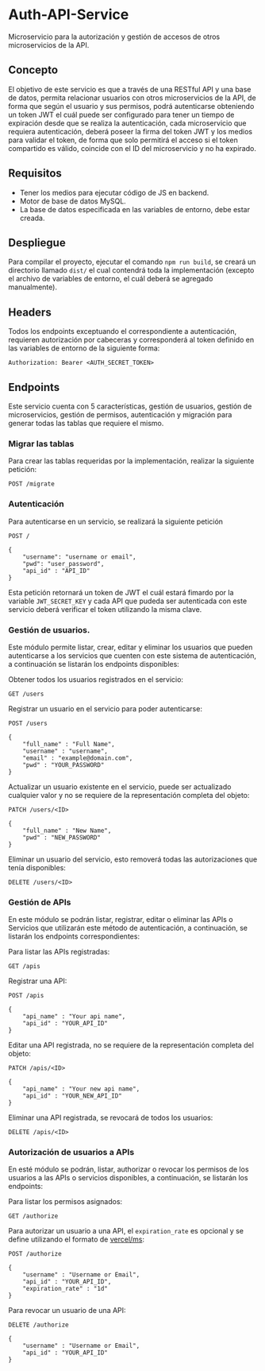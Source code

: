 # Auth-API-Service

Microservicio para la autorización y gestión de accesos de otros microservicios de la API.

## Concepto

El objetivo de este servicio es que a través de una RESTful API y una base de datos, permita relacionar usuarios con otros microservicios de la API, de forma que según el usuario y sus permisos, podrá autenticarse obteniendo un token JWT el cuál puede ser configurado para tener un tiempo de expiración desde que se realiza la autenticación, cada microservicio que requiera autenticación, deberá poseer la firma del token JWT y los medios para validar el token, de forma que solo permitirá el acceso si el token compartido es válido, coincide con el ID del microservicio y no ha expirado.

## Requisitos

- Tener los medios para ejecutar código de JS en backend.
- Motor de base de datos MySQL.
- La base de datos especificada en las variables de entorno, debe estar creada.

## Despliegue

Para compilar el proyecto, ejecutar el comando ``` npm run build ```, se creará un directorio llamado  ``` dist/ ``` el cual contendrá toda la implementación (excepto el archivo de variables de entorno, el cuál deberá se agregado manualmente).

## Headers

Todos los endpoints exceptuando el correspondiente a autenticación, requieren autorización por cabeceras y corresponderá al token definido en las variables de entorno de la siguiente forma:

```http
Authorization: Bearer <AUTH_SECRET_TOKEN>
```

## Endpoints

Este servicio cuenta con 5 características, gestión de usuarios, gestión de microservicios, gestión de permisos, autenticación y migración para generar todas las tablas que requiere el mismo.

### Migrar las tablas

Para crear las tablas requeridas por la implementación, realizar la siguiente petición:

```http
POST /migrate
```

### Autenticación

Para autenticarse en un servicio, se realizará la siguiente petición

```http
POST /

{
    "username": "username or email",
    "pwd": "user_password",
    "api_id" : "API_ID"
}
```

Esta petición retornará un token de JWT el cuál estará fimardo por la variable ```JWT_SECRET_KEY``` y cada API que pudeda ser autenticada con este servicio deberá verificar el token utilizando la misma clave.

### Gestión de usuarios.

Este módulo permite listar, crear, editar y eliminar los usuarios que pueden autenticarse a los servicios que cuenten con este sistema de autenticación, a continuación se listarán los endpoints disponibles:

Obtener todos los usuarios registrados en el servicio:
```http
GET /users
```
Registrar un usuario en el servicio para poder autenticarse:

```http
POST /users

{
    "full_name" : "Full Name",
    "username" : "username",
    "email" : "example@domain.com",
    "pwd" : "YOUR_PASSWORD"
}
```

Actualizar un usuario existente en el servicio, puede ser actualizado cualquier valor y no se requiere de la representación completa del objeto:

```http
PATCH /users/<ID>

{
    "full_name" : "New Name",
    "pwd" : "NEW_PASSWORD"
}
```

Eliminar un usuario del servicio, esto removerá todas las autorizaciones que tenía disponibles:

```http
DELETE /users/<ID>
```

### Gestión de APIs

En este módulo se podrán listar, registrar, editar o eliminar las APIs o Servicios que utilizarán este método de autenticación, a continuación, se listarán los endpoints correspondientes:

Para listar las APIs registradas:

```http
GET /apis
```

Registrar una API:

```http
POST /apis

{
    "api_name" : "Your api name",
    "api_id" : "YOUR_API_ID"
}
```

Editar una API registrada, no se requiere de la representación completa del objeto:

```http
PATCH /apis/<ID>

{
    "api_name" : "Your new api name",
    "api_id" : "YOUR_NEW_API_ID"
}
```

Eliminar una API registrada, se revocará de todos los usuarios:

```http
DELETE /apis/<ID>
```

### Autorización de usuarios a APIs

En esté módulo se podrán, listar, authorizar o revocar los permisos de los usuarios a las APIs o servicios disponibles, a continuación, se listarán los endpoints:

Para listar los permisos asignados:

```http
GET /authorize
```

Para autorizar un usuario a una API, el ```expiration_rate``` es opcional y se define utilizando el formato de [vercel/ms](https://github.com/vercel/ms):

```http
POST /authorize

{
    "username" : "Username or Email",
    "api_id" : "YOUR_API_ID",
    "expiration_rate" : "1d"
}
```

Para revocar un usuario de una API:

```http
DELETE /authorize

{
    "username" : "Username or Email",
    "api_id" : "YOUR_API_ID"
}
```
